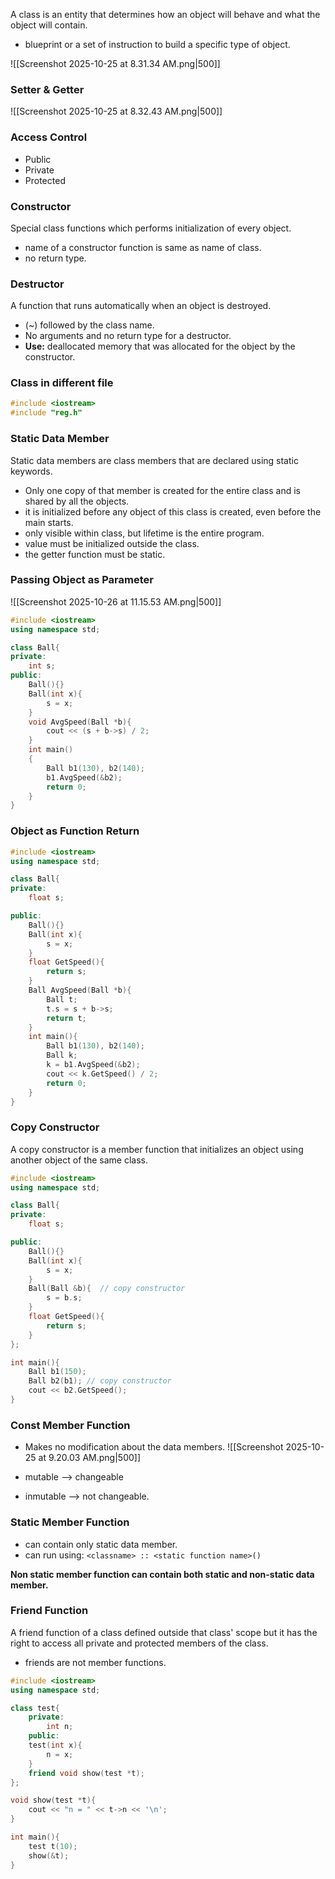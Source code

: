 A class is an entity that determines how an object will behave and what the object will contain.
- blueprint or a set of instruction to build a specific type of object.

![[Screenshot 2025-10-25 at 8.31.34 AM.png|500]]

### Setter & Getter
![[Screenshot 2025-10-25 at 8.32.43 AM.png|500]]

### Access Control
- Public
- Private
- Protected

### Constructor
Special class functions which performs initialization of every object.
- name of a constructor function is same as name of class.
- no return type.

### Destructor
A function that runs automatically when an object is destroyed.
- (~) followed by the class name.
- No arguments and no return type for a destructor.
- **Use:** deallocated memory that was allocated for the object by the constructor.

### Class in different file
```cpp
#include <iostream>
#include "reg.h"
```

### Static Data Member
Static data members are class members that are declared using static keywords.
- Only one copy of that member is created for the entire class and is shared by all the objects.
- it is initialized before any object of this class is created, even before the main starts.
- only visible within class, but lifetime is the entire program.
- value must be initialized outside the class.
- the getter function must be static.

### Passing Object as Parameter
![[Screenshot 2025-10-26 at 11.15.53 AM.png|500]]

```cpp
#include <iostream>
using namespace std;

class Ball{
private:
    int s;
public:
    Ball(){}
    Ball(int x){
        s = x;
    }
    void AvgSpeed(Ball *b){
        cout << (s + b->s) / 2;
    }
    int main()
    {
        Ball b1(130), b2(140);
        b1.AvgSpeed(&b2);
        return 0;
    }
}
```

### Object as Function Return
```cpp
#include <iostream>
using namespace std;

class Ball{
private:
    float s;

public:
    Ball(){}
    Ball(int x){
        s = x;
    }
    float GetSpeed(){
        return s;
    }
    Ball AvgSpeed(Ball *b){
        Ball t;
        t.s = s + b->s;
        return t;
    }
    int main(){
        Ball b1(130), b2(140);
        Ball k;
        k = b1.AvgSpeed(&b2);
        cout << k.GetSpeed() / 2;
        return 0;
    }
}
```

### Copy Constructor
A copy constructor is a member function that initializes an object using another object of the same class.
```cpp
#include <iostream>
using namespace std;

class Ball{
private:
    float s;

public:
    Ball(){}
    Ball(int x){
        s = x;
    }
    Ball(Ball &b){  // copy constructor
        s = b.s;
    }
    float GetSpeed(){
        return s;
    }
};

int main(){
    Ball b1(150);
    Ball b2(b1); // copy constructor
    cout << b2.GetSpeed();
}
```

### Const Member Function
- Makes no modification about the data members.
![[Screenshot 2025-10-25 at 9.20.03 AM.png|500]]

- mutable --> changeable
- inmutable --> not changeable.

### Static Member Function
- can contain only static data member.
- can run using: `<classname> :: <static function name>()`

**Non static member function can contain both static and non-static data member.**

### Friend Function
A friend function of a class defined outside that class' scope but it has the right to access all private and protected members of the class.
- friends are not member functions.
```cpp
#include <iostream>
using namespace std;

class test{
    private:
        int n;
    public:
    test(int x){
        n = x;
    }
    friend void show(test *t);
};

void show(test *t){
    cout << "n = " << t->n << '\n';
}

int main(){
    test t(10);
    show(&t);
}
```